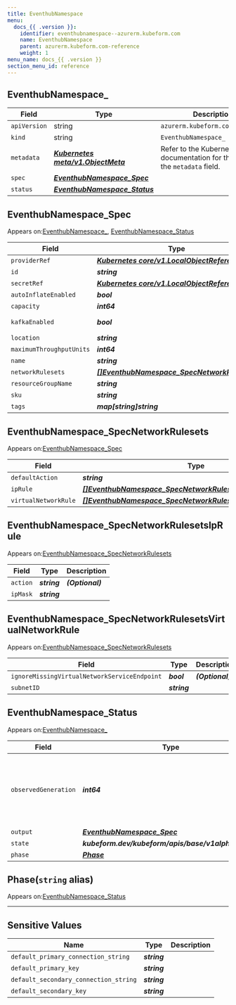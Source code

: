 ```yaml
---
title: EventhubNamespace 
menu:
  docs_{{ .version }}:
    identifier: eventhubnamespace--azurerm.kubeform.com
    name: EventhubNamespace 
    parent: azurerm.kubeform.com-reference
    weight: 1
menu_name: docs_{{ .version }}
section_menu_id: reference
---
```


## EventhubNamespace_
| Field | Type | Description |
| ------ | ----- | ----------- |
| `apiVersion` | string | `azurerm.kubeform.com/v1alpha1` |
|    `kind` | string | `EventhubNamespace_` |
| `metadata` | ***[Kubernetes meta/v1.ObjectMeta](https://v1-18.docs.kubernetes.io/docs/reference/generated/kubernetes-api/v1.18/#objectmeta-v1-meta)***|Refer to the Kubernetes API documentation for the fields of the `metadata` field.|
| `spec` | ***[EventhubNamespace_Spec](#eventhubnamespace_spec)***||
| `status` | ***[EventhubNamespace_Status](#eventhubnamespace_status)***||
## EventhubNamespace_Spec

Appears on:[EventhubNamespace_](#eventhubnamespace_), [EventhubNamespace_Status](#eventhubnamespace_status)

| Field | Type | Description |
| ------ | ----- | ----------- |
| `providerRef` | ***[Kubernetes core/v1.LocalObjectReference](https://v1-18.docs.kubernetes.io/docs/reference/generated/kubernetes-api/v1.18/#localobjectreference-v1-core)***||
| `id` | ***string***||
| `secretRef` | ***[Kubernetes core/v1.LocalObjectReference](https://v1-18.docs.kubernetes.io/docs/reference/generated/kubernetes-api/v1.18/#localobjectreference-v1-core)***||
| `autoInflateEnabled` | ***bool***| ***(Optional)*** |
| `capacity` | ***int64***| ***(Optional)*** |
| `kafkaEnabled` | ***bool***| ***(Optional)*** Deprecated|
| `location` | ***string***||
| `maximumThroughputUnits` | ***int64***| ***(Optional)*** |
| `name` | ***string***||
| `networkRulesets` | ***[[]EventhubNamespace_SpecNetworkRulesets](#eventhubnamespace_specnetworkrulesets)***| ***(Optional)*** |
| `resourceGroupName` | ***string***||
| `sku` | ***string***||
| `tags` | ***map[string]string***| ***(Optional)*** |
## EventhubNamespace_SpecNetworkRulesets

Appears on:[EventhubNamespace_Spec](#eventhubnamespace_spec)

| Field | Type | Description |
| ------ | ----- | ----------- |
| `defaultAction` | ***string***||
| `ipRule` | ***[[]EventhubNamespace_SpecNetworkRulesetsIpRule](#eventhubnamespace_specnetworkrulesetsiprule)***| ***(Optional)*** |
| `virtualNetworkRule` | ***[[]EventhubNamespace_SpecNetworkRulesetsVirtualNetworkRule](#eventhubnamespace_specnetworkrulesetsvirtualnetworkrule)***| ***(Optional)*** |
## EventhubNamespace_SpecNetworkRulesetsIpRule

Appears on:[EventhubNamespace_SpecNetworkRulesets](#eventhubnamespace_specnetworkrulesets)

| Field | Type | Description |
| ------ | ----- | ----------- |
| `action` | ***string***| ***(Optional)*** |
| `ipMask` | ***string***||
## EventhubNamespace_SpecNetworkRulesetsVirtualNetworkRule

Appears on:[EventhubNamespace_SpecNetworkRulesets](#eventhubnamespace_specnetworkrulesets)

| Field | Type | Description |
| ------ | ----- | ----------- |
| `ignoreMissingVirtualNetworkServiceEndpoint` | ***bool***| ***(Optional)*** |
| `subnetID` | ***string***||
## EventhubNamespace_Status

Appears on:[EventhubNamespace_](#eventhubnamespace_)

| Field | Type | Description |
| ------ | ----- | ----------- |
| `observedGeneration` | ***int64***| ***(Optional)*** Resource generation, which is updated on mutation by the API Server.|
| `output` | ***[EventhubNamespace_Spec](#eventhubnamespace_spec)***| ***(Optional)*** |
| `state` | ***kubeform.dev/kubeform/apis/base/v1alpha1.State***| ***(Optional)*** |
| `phase` | ***[Phase](#phase)***| ***(Optional)*** |
## Phase(`string` alias)

Appears on:[EventhubNamespace_Status](#eventhubnamespace_status)

---
## Sensitive Values
| Name | Type | Description |
|------|------|-------------|
| `default_primary_connection_string` | ***string*** ||
| `default_primary_key` | ***string*** ||
| `default_secondary_connection_string` | ***string*** ||
| `default_secondary_key` | ***string*** ||
